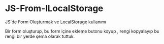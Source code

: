 # JS-From-lLocalStorage
JS'de Form Oluşturmak ve LocalStorage kullanımı

Bir form oluşturup, bu form içine ekleme butonu koyup , rengi kopyalayıp bu rengi bir yerde şema olarak tuttuk.